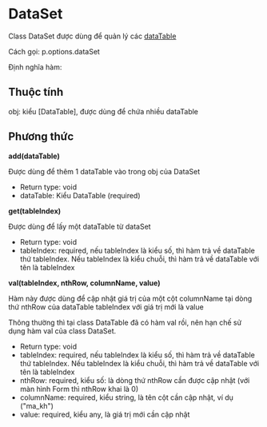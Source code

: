 # DataSet

Class DataSet được dùng để quản lý các [dataTable](datatable.md)&#x20;

Cách gọi: p.options.dataSet

Định nghĩa hàm:

## Thuộc tính

obj: kiểu \[DataTable], được dùng để chứa nhiều dataTable

## Phương thức

**add(dataTable)**

Được dùng để thêm 1 dataTable vào trong obj của DataSet

* Return type: void
* dataTable: Kiểu DataTable (required)

**get(tableIndex)**

Được dùng để lấy một dataTable từ dataSet

* Return type: void
* tableIndex: required, nếu tableIndex là kiểu số, thì hàm trả về dataTable thứ tableIndex. Nếu tableIndex là kiểu chuỗi, thì hàm trả về dataTable với tên là tableIndex

**val(tableIndex, nthRow, columnName, value)**

Hàm này được dùng để cập nhật giá trị của một cột columnName tại dòng thứ nthRow của dataTable tableIndex với giá trị mới là value

Thông thường thì tại class DataTable đã có hàm val rồi, nên hạn chế sử dụng hàm val của class DataSet.

* Return type: void
* tableIndex: required, nếu tableIndex là kiểu số, thì hàm trả về dataTable thứ tableIndex. Nếu tableIndex là kiểu chuỗi, thì hàm trả về dataTable với tên là tableIndex
* nthRow: required, kiểu số: là dòng thứ nthRow cần được cập nhật (với màn hình Form thì nthRow khai là 0)
* columnName: required, kiểu string, là tên cột cần cập nhật, ví dụ ("ma\_kh")
* value: required, kiểu any, là giá trị mới cần cập nhật
